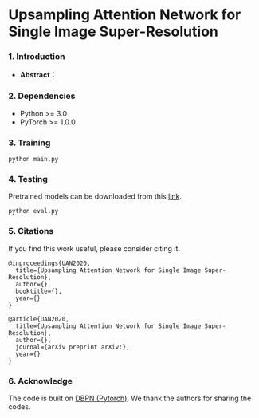 # Upsampling Attention Network for Single Image Super-Resolution

### 1. Introduction

- **Abstract：**


### 2. Dependencies

- Python >= 3.0
- PyTorch >= 1.0.0

### 3. Training

```
python main.py
```

### 4. Testing
Pretrained models can be downloaded from this [link]().

```
python eval.py
``` 

### 5. Citations

If you find this work useful, please consider citing it.

```
@inproceedings{UAN2020,
  title={Upsampling Attention Network for Single Image Super-Resolution},
  author={},
  booktitle={},
  year={}
}

@article{UAN2020,
  title={Upsampling Attention Network for Single Image Super-Resolution},
  author={},
  journal={arXiv preprint arXiv:},
  year={}
}
```

### 6. Acknowledge
The code is built on [DBPN (Pytorch)](https://github.com/alterzero/DBPN-Pytorch). We thank the authors for sharing the codes.
